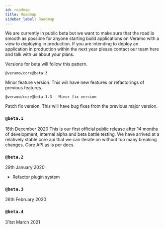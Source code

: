 ```yaml
---
id: roadmap
title: Roadmap
sidebar_label: Roadmap
---
```


We are currently in public beta but we want to make sure that the road is smooth as possible for anyone starting build applications on Veramo with a view to deploying in production. If you are intending to deploy an application in production within the next year please contact our team here and talk with us about your plans.

Versions for beta will follow this pattern.

```
@veramo/core@beta.3
```

Minor feature version. This will have new features or refactorings of previous features.

```
@veramo/core@beta.1.3 - Minor fix version
```

Patch fix version. This will have bug fixes from the previous major version.

### `@beta.1`

18th December 2020
This is our first official public release after 14 months of development, internal alpha and beta battle testing. We have arrived at a relatively stable core api that we can iterate on without too many breaking changes. Core API as is per docs.

### `@beta.2`

29th January 2020

- Refactor plugin system

### `@beta.3`

26th February 2020

### `@beta.4`

31tst March 2021
